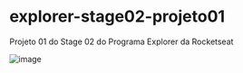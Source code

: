 # explorer-stage02-projeto01
Projeto 01 do Stage 02 do Programa Explorer da Rocketseat

![image](https://user-images.githubusercontent.com/107883686/182977410-be459bed-13be-482e-8e35-63a836ea171c.png)

